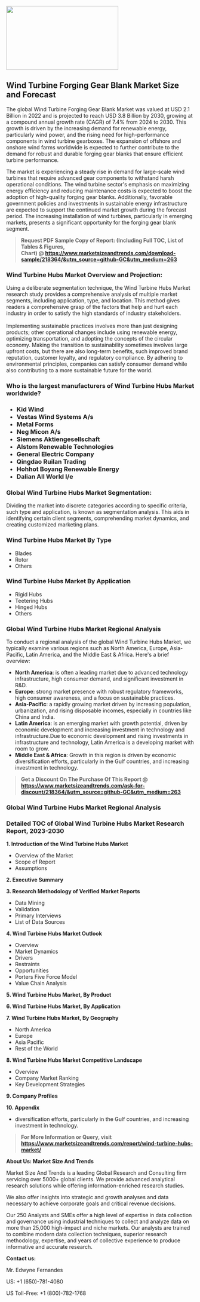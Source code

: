 <p><img class="alignnone size-medium wp-image-20088" src="https://ffe5etoiles.com/wp-content/uploads/2024/12/MST1-300x171.png" alt="" width="300" height="171" /></p><h2>Wind Turbine Forging Gear Blank Market Size and Forecast</h2><p>The global Wind Turbine Forging Gear Blank Market was valued at USD 2.1 Billion in 2022 and is projected to reach USD 3.8 Billion by 2030, growing at a compound annual growth rate (CAGR) of 7.4% from 2024 to 2030. This growth is driven by the increasing demand for renewable energy, particularly wind power, and the rising need for high-performance components in wind turbine gearboxes. The expansion of offshore and onshore wind farms worldwide is expected to further contribute to the demand for robust and durable forging gear blanks that ensure efficient turbine performance.</p><p>The market is experiencing a steady rise in demand for large-scale wind turbines that require advanced gear components to withstand harsh operational conditions. The wind turbine sector's emphasis on maximizing energy efficiency and reducing maintenance costs is expected to boost the adoption of high-quality forging gear blanks. Additionally, favorable government policies and investments in sustainable energy infrastructure are expected to support the continued market growth during the forecast period. The increasing installation of wind turbines, particularly in emerging markets, presents a significant opportunity for the forging gear blank segment.</p></p><blockquote id="" class=""><strong>Request PDF Sample Copy of Report: (Including Full TOC, List of Tables &amp; Figures, Chart)&nbsp;@&nbsp;<strong><a href="https://www.marketsizeandtrends.com/download-sample/218364/&utm_source=github-GC&utm_medium=263" target="_blank">https://www.marketsizeandtrends.com/download-sample/218364/&utm_source=github-GC&utm_medium=263</a></strong></strong></blockquote><h3 id="" class="">Wind Turbine Hubs Market&nbsp;Overview and Projection:</h3><p id="" class="">Using a deliberate segmentation technique, the Wind Turbine Hubs Market research study provides a comprehensive analysis of multiple market segments, including application, type, and location. This method gives readers a comprehensive grasp of the factors that help and hurt each industry in order to satisfy the high standards of industry stakeholders. <br /> <br />Implementing sustainable practices involves more than just designing products; other operational changes include using renewable energy, optimizing transportation, and adopting the concepts of the circular economy. Making the transition to sustainability sometimes involves large upfront costs, but there are also long-term benefits, such improved brand reputation, customer loyalty, and regulatory compliance. By adhering to environmental principles, companies can satisfy consumer demand while also contributing to a more sustainable future for the world.</p><h3 id="" class="">Who is the largest manufacturers of&nbsp;Wind Turbine Hubs Market worldwide?</h3><h3 class=""><p><ul><li>Kid Wind </li><li> Vestas Wind Systems A/s </li><li> Metal Forms </li><li> Neg Micon A/s </li><li> Siemens Aktiengesellschaft </li><li> Alstom Renewable Technologies </li><li> General Electric Company </li><li> Qingdao Ruilan Trading </li><li> Hohhot Boyang Renewable Energy </li><li> Dalian All World I/e</li></ul></p></h3><h3 id="" class="">Global&nbsp;Wind Turbine Hubs Market Segmentation:</h3><p id="" class="">Dividing the market into discrete categories according to specific criteria, such type and application, is known as segmentation analysis. This aids in identifying certain client segments, comprehending market dynamics, and creating customized marketing plans.</p><h3 id="" class="">Wind Turbine Hubs Market&nbsp;By Type</h3><p><p><ul><li>Blades</li><li> Rotor</li><li> Others</p></li></ul></p></p><h3 id="" class="">Wind Turbine Hubs Market&nbsp;By Application</h3><p class=""><p><ul><li>Rigid Hubs</li><li> Teetering Hubs</li><li> Hinged Hubs</li><li> Others</li></ul></p></p><h3 id="" class="">Global Wind Turbine Hubs Market Regional Analysis</h3><p id="" class="">To conduct a regional analysis of the global Wind Turbine Hubs Market, we typically examine various regions such as North America, Europe, Asia-Pacific, Latin America, and the Middle East &amp; Africa. Here's a brief overview:</p><ul><li><strong>North America</strong>: is often a leading market due to advanced technology infrastructure, high consumer demand, and significant investment in R&amp;D.</li><li><strong>Europe</strong>: strong market presence with robust regulatory frameworks, high consumer awareness, and a focus on sustainable practices.</li><li><strong>Asia-Pacific</strong>: a rapidly growing market driven by increasing population, urbanization, and rising disposable incomes, especially in countries like China and India.</li><li><strong>Latin America</strong>: is an emerging market with growth potential, driven by economic development and increasing investment in technology and infrastructure.Due to economic development and rising investments in infrastructure and technology, Latin America is a developing market with room to grow.</li><li><strong>Middle East &amp; Africa</strong>: Growth in this region is driven by economic diversification efforts, particularly in the Gulf countries, and increasing investment in technology.</li></ul><blockquote id="" class=""><strong>Get a Discount On The Purchase Of This Report @ <strong><a href="https://www.marketsizeandtrends.com/ask-for-discount/218364/&utm_source=github-GC&utm_medium=263" target="_blank">https://www.marketsizeandtrends.com/ask-for-discount/218364/&utm_source=github-GC&utm_medium=263</a></strong></strong></blockquote><h3 id="" class="">Global Wind Turbine Hubs Market Regional Analysis</h3><h3 id="" class="">Detailed TOC of Global Wind Turbine Hubs Market Research Report, 2023-2030</h3><p id="" class=""><strong>1. Introduction of the Wind Turbine Hubs Market</strong></p><ul><li>Overview of the Market</li><li>Scope of Report</li><li>Assumptions</li></ul><p id="" class=""><strong>2. Executive Summary</strong></p><p id="" class=""><strong>3. Research Methodology of Verified Market Reports</strong></p><ul><li>Data Mining</li><li>Validation</li><li>Primary Interviews</li><li>List of Data Sources</li></ul><p id="" class=""><strong>4. Wind Turbine Hubs Market Outlook</strong></p><ul><li>Overview</li><li>Market Dynamics</li><li>Drivers</li><li>Restraints</li><li>Opportunities</li><li>Porters Five Force Model</li><li>Value Chain Analysis</li></ul><p id="" class=""><strong>5. Wind Turbine Hubs Market, By Product</strong></p><p id="" class=""><strong>6. Wind Turbine Hubs Market, By Application</strong></p><p id="" class=""><strong>7. Wind Turbine Hubs Market, By Geography</strong></p><ul><li>North America</li><li>Europe</li><li>Asia Pacific</li><li>Rest of the World</li></ul><p id="" class=""><strong>8. Wind Turbine Hubs Market Competitive Landscape</strong></p><ul><li>Overview</li><li>Company Market Ranking</li><li>Key Development Strategies</li></ul><p id="" class=""><strong>9. Company Profiles</strong></p><p id="" class=""><strong>10. Appendix</strong></p><ul><li>diversification efforts, particularly in the Gulf countries, and increasing investment in technology.</li></ul><blockquote id="" class=""><strong>For More Information or Query, visit <strong><strong><a href="https://www.marketsizeandtrends.com/report/wind-turbine-hubs-market/" target="_blank">https://www.marketsizeandtrends.com/report/wind-turbine-hubs-market/</a></strong></strong></strong></blockquote><p id="" class=""><strong>About Us: Market Size And Trends</strong></p><p id="" class="">Market Size And Trends is a leading Global Research and Consulting firm servicing over 5000+ global clients. We provide advanced analytical research solutions while offering information-enriched research studies.</p><p id="" class="">We also offer insights into strategic and growth analyses and data necessary to achieve corporate goals and critical revenue decisions.</p><p id="" class="">Our 250 Analysts and SMEs offer a high level of expertise in data collection and governance using industrial techniques to collect and analyze data on more than 25,000 high-impact and niche markets. Our analysts are trained to combine modern data collection techniques, superior research methodology, expertise, and years of collective experience to produce informative and accurate research.</p><p id="" class=""><strong>Contact us:</strong></p><p id="" class="">Mr. Edwyne Fernandes</p><p id="" class="">US: +1 (650)-781-4080</p><p id="" class="">US Toll-Free: +1 (800)-782-1768</p>
